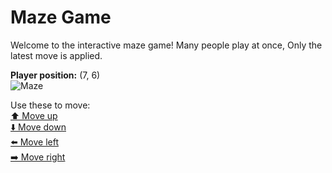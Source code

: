# Maze Game  
Welcome to the interactive maze game! Many people play at once, Only the latest move is applied.

**Player position:** (7, 6)  
![Maze](https://github-maze-game.vercel.app/images/pos_7_6.png?t=1760832138941)

Use these to move:  
[⬆️ Move up](https://github-maze-game.vercel.app/move/7_6_w)  
[⬇️ Move down](https://github-maze-game.vercel.app/move/7_6_s)  
[⬅️ Move left](https://github-maze-game.vercel.app/move/7_6_a)  
[➡️ Move right](https://github-maze-game.vercel.app/move/7_6_d)
